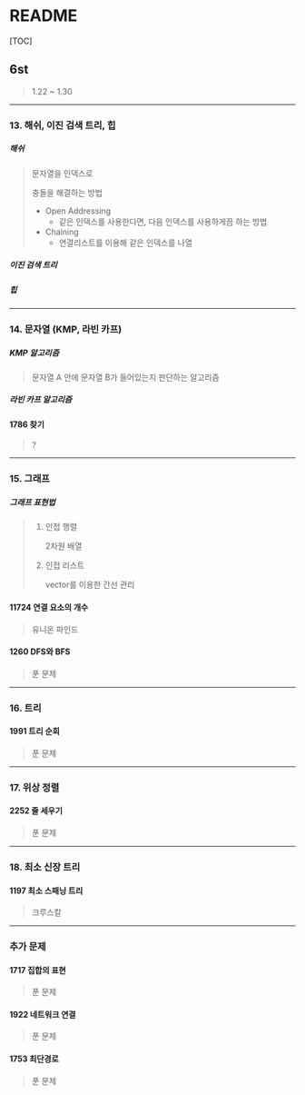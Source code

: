 # README

[TOC]

## 6st



> 1.22 ~ 1.30



---

### 13. 해쉬, 이진 검색 트리, 힙



##### 해쉬

> 문자열을 인덱스로
>
> 충돌을 해결하는 방법
>
> - Open Addressing
>   - 같은 인덱스를 사용한다면, 다음 인덱스를 사용하게끔 하는 방법
> - Chaining
>   - 연결리스트를 이용해 같은 인덱스를 나열



##### 이진 검색 트리



##### 힙





---

### 14. 문자열 (KMP, 라빈 카프)



##### KMP 알고리즘

> 문자열 A 안에 문자열 B가 들어있는지 판단하는 알고리즘



##### 라빈 카프 알고리즘

> 



#### 1786 찾기

> ?





---

### 15. 그래프



##### 그래프 표현법

> 1. 인접 행렬
>
>    2차원 배열
>
> 2. 인접 리스트
>
>    vector를 이용한 간선 관리



#### 11724 연결 요소의 개수

> 유니온 파인드



#### 1260 DFS와 BFS

> 푼 문제





---

### 16. 트리



#### 1991 트리 순회

> 푼 문제





---

### 17. 위상 정렬



#### 2252 줄 세우기

> 푼 문제





---

### 18. 최소 신장 트리



#### 1197 최소 스패닝 트리

> 크루스칼





---

### 추가 문제



#### 1717 집합의 표현

> 푼 문제



#### 1922 네트워크 연결

> 푼 문제



#### 1753 최단경로

> 푼 문제